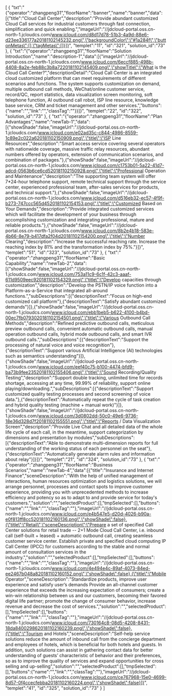 [
	{
		"txt":"{\"operator\":\"zhangpeng31\",\"floorName\":\"banner\",\"name\":\"banner\",\"data\":[{\"title\":\"Cloud Call Center\",\"description\":\"Provide abundant customized Cloud Call services for industrial customers through fast connection, simplification and quick enabling.\",\"imageUrl\":\"//jdcloud-portal.oss.cn-north-1.jcloudcs.com/www.jcloud.com/d8d17d78-51b3-4a9d-88e6-d23ee336177a20181102145232.png\",\"backgroundColor\":\"#1a284f\",\"buttonMetas\":[],\"tagMetas\":[]}]}",
		"templet":"11",
		"id":"321",
		"solution_id":"73"
	},
	{
		"txt":"{\"operator\":\"zhangpeng31\",\"floorName\":\"Solution Introduction\",\"name\":\"description-1\",\"data\":[{\"imageUrl\":\"//jdcloud-portal.oss.cn-north-1.jcloudcs.com/www.jcloud.com/6eccf885-498b-4408-8a2e-feb88c3b8a7220181102145409.png\",\"showTitle\":\"What is the Cloud Call Center?\",\"descriptionDetail\":\"Cloud Call Center is an integrated cloud customized platform that can meet requirements of different scenarios and functions. The system supports customization on demand, multiple outbound call methods, WeChat/online customer service, record/QC, report statistics, data visualization screen monitoring, soft telephone function, AI outbound call robot, ISP line resource, knowledge base service, CRM and ticket management and other services.\",\"buttons\":{\"name\":\"\",\"link\":\"\",\"classTag\":\"\"}}]}",
		"templet":"22",
		"id":"322",
		"solution_id":"73"
	},
	{
		"txt":"{\"operator\":\"zhangpeng31\",\"floorName\":\"Plan Advantages\",\"name\":\"newTab-1\",\"data\":[{\"showShade\":false,\"imageUrl\":\"//jdcloud-portal.oss.cn-north-1.jcloudcs.com/www.jcloud.com/e02ad35c-c844-4986-8559-1c89e2c022a620181102150909.png\",\"title\":\"ISP Line Resources\",\"description\":\"Smart access service covering several operators with nationwide coverage, massive traffic relay resources, abundant numbers offered by operators, extension of communication scenarios, and combination of packages.\"},{\"showShade\":false,\"imageUrl\":\"//jdcloud-portal.oss.cn-north-1.jcloudcs.com/www.jcloud.com/c1753b01-5a22-41d7-adcd-0563b6ce6cd520181102150928.png\",\"title\":\"Professional Operation and Maintenance\",\"description\":\"The supporting team system will offer 7*24-hour telephone support, remote technical support through the service center, experienced professional team, after-sales services for products, and technical support.\"},{\"showShade\":false,\"imageUrl\":\"//jdcloud-portal.oss.cn-north-1.jcloudcs.com/www.jcloud.com/d516eb32-ec57-4f9f-b273-747ccc565d4520181102154153.png\",\"title\":\"Customized Based on Your Demands\",\"description\":\"Provide integrated customized services which will facilitate the development of your business through accomplishing customization and integrating professional, mature and reliable products.\"},{\"showShade\":false,\"imageUrl\":\"//jdcloud-portal.oss.cn-north-1.jcloudcs.com/www.jcloud.com/8b2e4b18-583e-4b66-8e79-b417dfa2f04d20181102154200.png\",\"title\":\"Number Clearing\",\"description\":\"Increase the successful reaching rate. Increase the reaching index by 81% and the transformation index by 75%.\"}]}",
		"templet":"51",
		"id":"323",
		"solution_id":"73"
	},
	{
		"txt":"{\"operator\":\"zhangpeng31\",\"floorName\":\"Basic Capability\",\"name\":\"newTab-2\",\"data\":[{\"showShade\":false,\"imageUrl\":\"//jdcloud-portal.oss.cn-north-1.jcloudcs.com/www.jcloud.com/753a11c9-6c1f-42c3-aaaf-611d9509eec920181102154329.png\",\"title\":\"Develop capacities through customization\",\"description\":\"Develop the PSTN/IP voice function into a Platform-as-a-Service that integrated all-around functions.\",\"subDescriptions\":[{\"descriptionText\":\"Focus on high-end customized call platform\"},{\"descriptionText\":\"Satisfy abundant customized demands\"}]},{\"showShade\":false,\"imageUrl\":\"//jdcloud-portal.oss.cn-north-1.jcloudcs.com/www.jcloud.com/ebb1beb5-b622-4100-b4bd-00ec7fb0793020181102154501.png\",\"title\":\"Various Outbound Call Methods\",\"description\":\"Refined predictive outbound calls, meticulous preview outbound calls, convenient automatic outbound calls, manual operation outbound calls, hybrid mode outbound calls, and smart IVR outbound calls.\",\"subDescriptions\":[{\"descriptionText\":\"Support the processing of natural voice and voice recognition\"},{\"descriptionText\":\"Support various Artificial Intelligence (AI) technologies such as semantics understanding\"}]},{\"showShade\":false,\"imageUrl\":\"//jdcloud-portal.oss.cn-north-1.jcloudcs.com/www.jcloud.com/eef40c75-b100-4474-bfd9-ba73b9fee23520181102155406.png\",\"title\":\"Sound Recording/Quality Testing\",\"description\":\"Support double tracking, unlimited time for records shortage, accessing at any time, 99.99% of reliability, support online playing/downloading.\",\"subDescriptions\":[{\"descriptionText\":\"Support customized quality testing processes and second screening of voice data.\"},{\"descriptionText\":\"Automatically repeat the cycle of task creation and hybrid quality testing (machine + manual work)\"}]},{\"showShade\":false,\"imageUrl\":\"//jdcloud-portal.oss.cn-north-1.jcloudcs.com/www.jcloud.com/3d0802dd-50c0-49e6-9736-18e36d328d7f20181102155551.png\",\"title\":\"Reports / Data Visualization Screen\",\"description\":\"Provide Live Chat and all detailed data of the whole life cycle of each call, in the meantime, support categorization by dimensions and presentation by modules\",\"subDescriptions\":[{\"descriptionText\":\"Able to demonstrate multi-dimension reports for full understanding of the working status of each personnel on the seat\"},{\"descriptionText\":\"Automatically generate alarm rules and information about relay\"}]}]}",
		"templet":"21",
		"id":"324",
		"solution_id":"73"
	},
	{
		"txt":"{\"operator\":\"zhangpeng31\",\"floorName\":\"Business Scenarios\",\"name\":\"newTab-4\",\"data\":[{\"title\":\"Insurance and Internet Finance\",\"sceneDescription\":\"With the help of unified management of interactions, human resources optimization and logistics solutions, we will arrange personnel, processes and contact spots to improve customer experience, providing you with unprecedented methods to increase efficiency and potency so as to adapt to and provide service for today's customers.\",\"solution\":\"\",\"selectedProduct\":[],\"tmpSelected\":[],\"buttons\":{\"name\":\"\",\"link\":\"\",\"classTag\":\"\"},\"imageUrl\":\"//jdcloud-portal.oss.cn-north-1.jcloudcs.com/www.jcloud.com/e4b547e5-d20d-4026-b90a-e0f813ff8cc520181102160136.png\",\"showShade\":false},{\"title\":\"Retail\",\"sceneDescription\":\"Prepare a set of specified Call Center solutions for retail trade -- 2+1 Mode Cloud Call Center, i.e. inbound call (self-built + leased) + automatic outbound call, creating seamless customer service center. Establish private and specified cloud computing IP Call Center (IPCC) for customers according to the stable and normal amount of consultation services in the industry.\",\"solution\":\"\",\"selectedProduct\":[],\"tmpSelected\":[],\"buttons\":{\"name\":\"\",\"link\":\"\",\"classTag\":\"\"},\"imageUrl\":\"//jdcloud-portal.oss.cn-north-1.jcloudcs.com/www.jcloud.com/4e494e4c-89af-4073-84ed-ee2467b048a820181102160152.png\",\"showShade\":false},{\"title\":\"Mobile Operator\",\"sceneDescription\":\"Standardize products, improve user experience and satisfy user’s demands Provide an all-channel customer experience that exceeds the increasing expectation of consumers; create a win-win relationship between us and our customers, becoming their favored digital life partner; promote the change of consumer behavior, increase revenue and decrease the cost of services.\",\"solution\":\"\",\"selectedProduct\":[],\"tmpSelected\":[],\"buttons\":{\"name\":\"\",\"link\":\"\",\"classTag\":\"\"},\"imageUrl\":\"//jdcloud-portal.oss.cn-north-1.jcloudcs.com/www.jcloud.com/730164c8-08d5-4208-8431-18da8400298620181102160239.png\",\"showShade\":false},{\"title\":\"Tourism and Hotels\",\"sceneDescription\":\"Self-help service solutions reduce the amount of inbound call from the concierge department and employees of hotels, which is beneficial for both hotels and guests. In addition, such solutions can assist in gathering contact data for better understanding of guests’ characteristic of behavior and their preferences, so as to improve the quality of services and expand opportunities for cross selling and up-selling\",\"solution\":\"\",\"selectedProduct\":[],\"tmpSelected\":[],\"buttons\":{\"name\":\"\",\"link\":\"\",\"classTag\":\"\"},\"imageUrl\":\"//jdcloud-portal.oss.cn-north-1.jcloudcs.com/www.jcloud.com/ce767968-15e0-4699-8d57-0f4ccecfebba20181102160224.png\",\"showShade\":false}]}",
		"templet":"41",
		"id":"325",
		"solution_id":"73"
	}
]